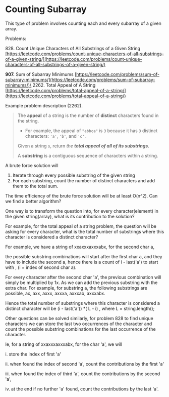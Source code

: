 # Counting Subarray

This type of problem involves counting each and every subarray of a given array.&#x20;

Problems:

828\. Count Unique Characters of All Substrings of a Given String [https://leetcode.com/problems/count-unique-characters-of-all-substrings-of-a-given-string/](https://leetcode.com/problems/count-unique-characters-of-all-substrings-of-a-given-string/)

**907.** Sum of Subarray Minimums [https://leetcode.com/problems/sum-of-subarray-minimums/](https://leetcode.com/problems/sum-of-subarray-minimums/)\
2262\. Total Appeal of A String [https://leetcode.com/problems/total-appeal-of-a-string/](https://leetcode.com/problems/total-appeal-of-a-string/)

Example problem description (2262).&#x20;

> The **appeal** of a string is the number of **distinct** characters found in the string.
>
> * For example, the appeal of `"abbca"` is `3` because it has `3` distinct characters: `'a'`, `'b'`, and `'c'`.
>
> Given a string `s`, return _the **total appeal of all of its substrings.**_
>
> A **substring** is a contiguous sequence of characters within a string.

A brute force solution will&#x20;

1. Iterate through every possible substring of the given string
2. For each substring, count the number of distinct characters and add them to the total sum.&#x20;

The time efficiency of the brute force solution will be at least O(n^2). Can we find a better algorithm?&#x20;

One way is to transform the question into, for every character(element) in the given string(array), what is its contribution to the solution?

For example, for the total appeal of a string problem, the question will be asking for every character, what is the total number of substrings where this character is considered a distinct character?&#x20;

For example, we have a string of xxaxxxaxxxabx, for the second char a,&#x20;

the possible substring combinations will start after the first char a, and they have to include the second a, hence there is a count of  i - last('a') to start with , (i = index of second char a).&#x20;

For every character after the second char 'a', the previous combination will simply be multiplied by 1x. As we can add the previous substring with the extra char. For example, for substring a, the following substrings are possible, ax, axx, axxx, axxxa, axxxab, axxxabx.&#x20;

&#x20;Hence the total number of substrings where this character is considered a distinct character will be (i - last('a')) \*( L - i) , where L = string.length();

Other questions can be solved similarly, for problem 828 to find unique characters we can store the last two occurrences of the character and count the possible substring combinations for the last occurrence of the character.&#x20;

Ie, for a string of xxaxxxaxxxabx, for the char 'a', we will&#x20;

i. store the index of first  'a'&#x20;

ii. when found the index of second 'a', count the contributions by the first 'a'

iii. when found the index of third 'a', count the contributions by the second 'a',&#x20;

iv. at the end if no further 'a' found, count the contributions by the last 'a'.&#x20;

